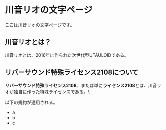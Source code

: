 # 川音リオの文字ページ
ここは川音リオの文字ページです。
## 川音リオとは？
川音リオとは、2016年に作られた次世代型UTAULOIDである。

## リバーサウンド特殊ライセンス2108について

**リバーサウンド特殊ライセンス2108**、または単に**ライセンス2108**とは、川音リオが独自に作った特殊ライセンスである。\

以下の規約が適用される。

- a
- b
- c
